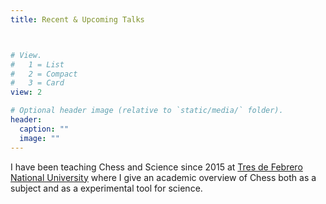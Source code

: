 ```yaml
---
title: Recent & Upcoming Talks



# View.
#   1 = List
#   2 = Compact
#   3 = Card
view: 2

# Optional header image (relative to `static/media/` folder).
header:
  caption: ""
  image: ""
---
```

I have been teaching Chess and Science since 2015 at [Tres de Febrero National University](https://www.untref.edu.ar/carrera/diplomatura-universitaria-en-ensenanza-del-ajedrez) where I give an academic overview of Chess both as a subject and as a experimental tool for science.